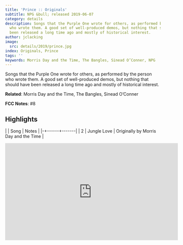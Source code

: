 ```yaml
---
title: 'Prince :: Originals'
subtitle: NPG &bull; released 2019-06-07
category: details
description: Songs that the Purple One wrote for others, as performed by the person
  who wrote them. A good set of well-produced demos, but nothing that should have
  been released a long time ago and mostly of historical interest.
author: jclacking
image:
  src: details/2019/prince.jpg
index: Originals, Prince
tags: ''
keywords: Morris Day and the Time, The Bangles, Sinead O’Conner, NPG
---
```

Songs that the Purple One wrote for others, as performed by the person who wrote them. A good set of well-produced demos, but nothing that should have been released a long time ago and mostly of historical interest.<!--more-->

**Related**: Morris Day and the Time, The Bangles, Sinead O’Conner

**FCC Notes**: #8

## Highlights

| | Song | Notes |
|-+------+-------|
| 2 | Jungle Love | Originally by Morris Day and the Time |

<div class="tlo-detail-video"><iframe width="560" height="315" src="https://www.youtube.com/embed/cpGA0azFdCs" frameborder="0" allow="autoplay; encrypted-media" allowfullscreen></iframe></div>

